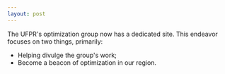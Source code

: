 ```yaml
---
layout: post
---
```


The UFPR's optimization group now has a dedicated site.
This endeavor focuses on two things, primarily:

  - Helping divulge the group's work;
  - Become a beacon of optimization in our region.

